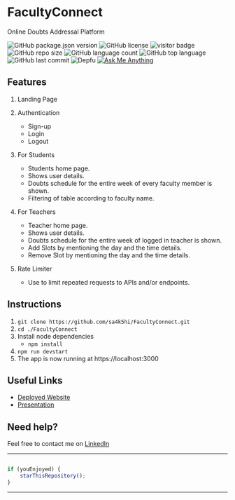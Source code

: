# FacultyConnect
Online Doubts Addressal Platform

![GitHub package.json version](https://img.shields.io/github/package-json/v/sa4k5hi/FacultyConnect?style=for-the-badge)
![GitHub license](https://img.shields.io/github/license/sa4k5hi/FacultyConnect?style=for-the-badge)
![visitor badge](https://visitor-badge-reloaded.herokuapp.com/badge?page_id=sa4k5hi.FacultyConnect&style=for-the-badge&color=red)
![GitHub repo size](https://img.shields.io/github/repo-size/sa4k5hi/FacultyConnect?logo=github&style=for-the-badge)
![GitHub language count](https://img.shields.io/github/languages/count/sa4k5hi/FacultyConnect?style=for-the-badge)
![GitHub top language](https://img.shields.io/github/languages/top/sa4k5hi/FacultyConnect?style=for-the-badge)
![GitHub last commit](https://img.shields.io/github/last-commit/sa4k5hi/FacultyConnect?style=for-the-badge&logo=git)
![Depfu](https://img.shields.io/depfu/sa4k5hi/FacultyConnect?style=for-the-badge)
[![Ask Me Anything](https://img.shields.io/badge/Ask%20me-anything-1abc9c.svg?style=for-the-badge)](https://github.com/sa4k5hi)


## Features

1. Landing Page

2. Authentication
    - Sign-up
    - Login
    - Logout

3. For Students
    - Students home page.
    - Shows user details.
    - Doubts schedule for the entire week of every faculty member is shown.
    - Filtering of table according to faculty name. 

4. For Teachers
    - Teacher home page.
    - Shows user details.
    - Doubts schedule for the entire week of logged in teacher is shown.
    - Add Slots by mentioning the day and the time details.
    - Remove Slot by mentioning the day and the time details.

5. Rate Limiter
    - Use to limit repeated requests to APIs and/or endpoints.

## Instructions

1. `git clone https://github.com/sa4k5hi/FacultyConnect.git` 
2. `cd ./FacultyConnect`
3. Install node dependencies 
   - `npm install`
4. `npm run devstart`
5. The app is now running at https://localhost:3000

## Useful Links

- [Deployed Website](https://faculty-connect.herokuapp.com/)
- [Presentation](https://docs.google.com/presentation/d/1rYfTsO1SaviD3GQMD4tHDUfGPZ_S_6jjrsr82BSKNgc/edit?usp=sharing)

## Need help?

Feel free to contact me on [LinkedIn](https://www.linkedin.com/in/saakshi07/) 


---------

```javascript

if (youEnjoyed) {
    starThisRepository();
}

```

-----------
